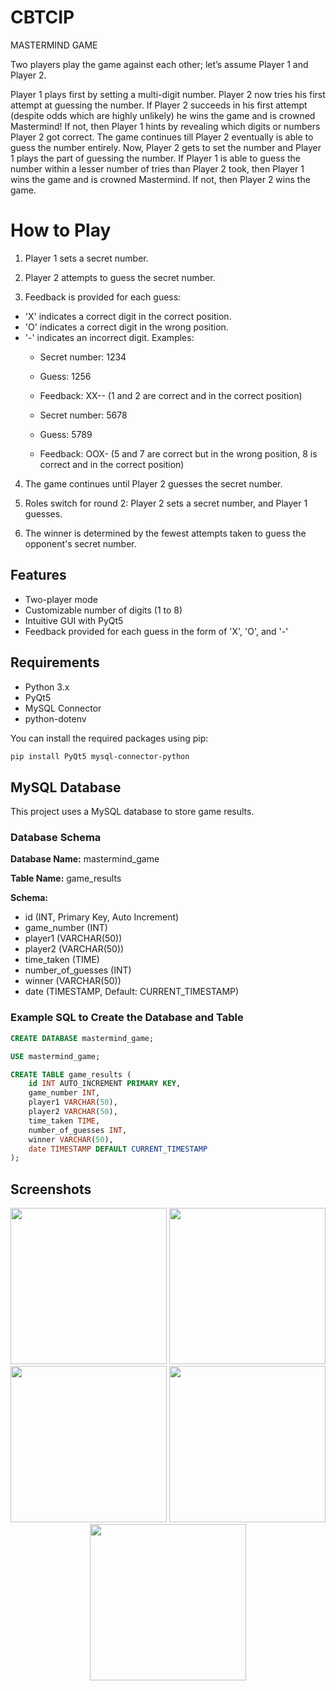 # CBTCIP
MASTERMIND GAME

Two players play the game against each other; let’s assume Player 1 and Player 2.

Player 1 plays first by setting a multi-digit number.
Player 2 now tries his first attempt at guessing the number.
If Player 2 succeeds in his first attempt (despite odds which are highly unlikely) he wins the game and is crowned Mastermind! If not, then Player 1 hints by revealing which digits or numbers Player 2 got correct.
The game continues till Player 2 eventually is able to guess the number entirely.
Now, Player 2 gets to set the number and Player 1 plays the part of guessing the number.
If Player 1 is able to guess the number within a lesser number of tries than Player 2 took, then Player 1 wins the game and is crowned Mastermind.
If not, then Player 2 wins the game.

# How to Play
1. Player 1 sets a secret number.

2. Player 2 attempts to guess the secret number.

3. Feedback is provided for each guess:

- 'X' indicates a correct digit in the correct position.
- 'O' indicates a correct digit in the wrong position.
- '-' indicates an incorrect digit.
  Examples:
  * Secret number: 1234
  * Guess: 1256
  * Feedback: XX-- (1 and 2 are correct and in the correct position)

  * Secret number: 5678
  * Guess: 5789
  * Feedback: OOX- (5 and 7 are correct but in the wrong position, 8 is correct and in the correct position)
4. The game continues until Player 2 guesses the secret number.

5. Roles switch for round 2: Player 2 sets a secret number, and Player 1 guesses.

6. The winner is determined by the fewest attempts taken to guess the opponent's secret number.

## Features

- Two-player mode
- Customizable number of digits (1 to 8)
- Intuitive GUI with PyQt5
- Feedback provided for each guess in the form of 'X', 'O', and '-'

## Requirements

- Python 3.x
- PyQt5
- MySQL Connector
- python-dotenv


You can install the required packages using pip:

```sh
pip install PyQt5 mysql-connector-python
```

## MySQL Database

This project uses a MySQL database to store game results.

### Database Schema

**Database Name:** mastermind_game

**Table Name:** game_results

**Schema:**
- id (INT, Primary Key, Auto Increment)
- game_number (INT)
- player1 (VARCHAR(50))
- player2 (VARCHAR(50))
- time_taken (TIME)
- number_of_guesses (INT)
- winner (VARCHAR(50))
- date (TIMESTAMP, Default: CURRENT_TIMESTAMP)

### Example SQL to Create the Database and Table

```sql
CREATE DATABASE mastermind_game;

USE mastermind_game;

CREATE TABLE game_results (
    id INT AUTO_INCREMENT PRIMARY KEY,
    game_number INT,
    player1 VARCHAR(50),
    player2 VARCHAR(50),
    time_taken TIME,
    number_of_guesses INT,
    winner VARCHAR(50),
    date TIMESTAMP DEFAULT CURRENT_TIMESTAMP
);
```

## Screenshots 
<p align="center">
  <img src="Screenshot 1.png" width="250" />
  <img src="Screenshot 2.png" width="250" />
  <img src="Screenshot 3.png" width="250" />  
  <img src="Screenshot 4.png" width="250" />
  <img src="Screenshot 5.png" width="250" />
</p>
